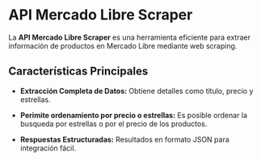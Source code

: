 # API Mercado Libre Scraper

La **API Mercado Libre Scraper** es una herramienta eficiente para extraer información de productos en Mercado Libre mediante web scraping.

## Características Principales

- **Extracción Completa de Datos:** Obtiene detalles como título, precio y estrellas.

- **Perimite ordenamiento por precio o estrellas:** Es posible ordenar la busqueda por estrellas o por el precio de los productos.

- **Respuestas Estructuradas:** Resultados en formato JSON para integración fácil.
